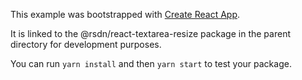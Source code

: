 This example was bootstrapped with [Create React App](https://github.com/facebook/create-react-app).

It is linked to the @rsdn/react-textarea-resize package in the parent directory for development purposes.

You can run `yarn install` and then `yarn start` to test your package.
